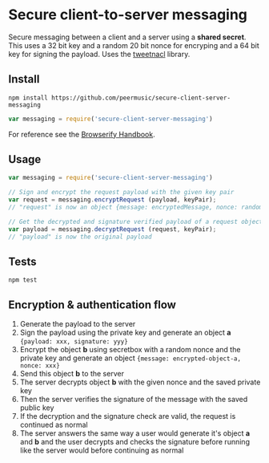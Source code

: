 # Secure client-to-server messaging

Secure messaging between a client and a server using a **shared secret**. This uses a 32 bit key and a random 20 bit nonce for encryping and a 64 bit key for signing the payload. Uses the [tweetnacl](https://github.com/dchest/tweetnacl-js) library.

## Install

```
npm install https://github.com/peermusic/secure-client-server-messaging
```

```js
var messaging = require('secure-client-server-messaging')
```

For reference see the [Browserify Handbook](https://github.com/substack/browserify-handbook#how-node_modules-works).

## Usage

```js
var messaging = require('secure-client-server-messaging')

// Sign and encrypt the request payload with the given key pair
var request = messaging.encryptRequest (payload, keyPair);
// "request" is now an object {message: encryptedMessage, nonce: randomNonce}

// Get the decrypted and signature verified payload of a request object
var payload = messaging.decryptRequest (request, keyPair);
// "payload" is now the original payload
```

## Tests

```
npm test
```

## Encryption & authentication flow

1. Generate the payload to the server
2. Sign the payload using the private key and generate an object **a** `{payload: xxx, signature: yyy}`
3. Encrypt the object **b** using secretbox with a random nonce and the private key and generate an object `{message: encrypted-object-a, nonce: xxx}`
4. Send this object **b** to the server
5. The server decrypts object **b** with the given nonce and the saved private key
6. Then the server verifies the signature of the message with the saved public key
7. If the decryption and the signature check are valid, the request is continued as normal
8. The server answers the same way a user would generate it's object **a** and **b** and the user decrypts and checks the signature before running like the server would before continuing as normal

